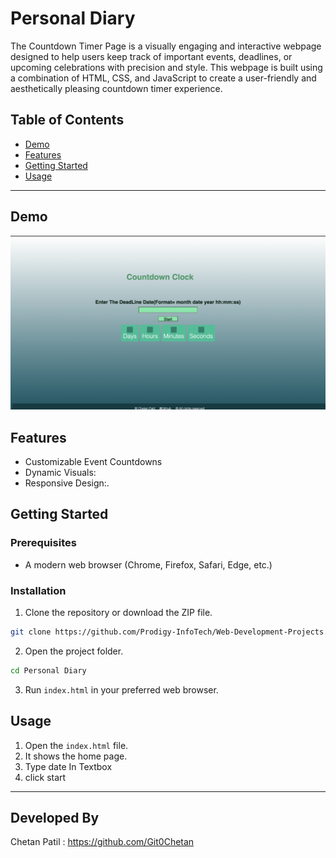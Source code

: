 # Personal Diary

The Countdown Timer Page is a visually engaging and interactive webpage designed to help users keep track of important events, deadlines, or upcoming celebrations with precision and style. This webpage is built using a combination of HTML, CSS, and JavaScript to create a user-friendly and aesthetically pleasing countdown timer experience.

## Table of Contents
- [Demo](#demo)
- [Features](#features)
- [Getting Started](#getting-started)
- [Usage](#usage)

---

## Demo
![Alt text](countdownn.png)

## Features

- Customizable Event Countdowns
- Dynamic Visuals:
- Responsive Design:.

## Getting Started

### Prerequisites

- A modern web browser (Chrome, Firefox, Safari, Edge, etc.)

### Installation

1. Clone the repository or download the ZIP file.

```bash
git clone https://github.com/Prodigy-InfoTech/Web-Development-Projects.git
```

2. Open the project folder.

```bash
cd Personal Diary
```

3. Run `index.html` in your preferred web browser.

## Usage

1. Open the `index.html` file.
2. It shows the home page.
3. Type date In Textbox
4. click start
---

## Developed By
Chetan Patil :  https://github.com/Git0Chetan